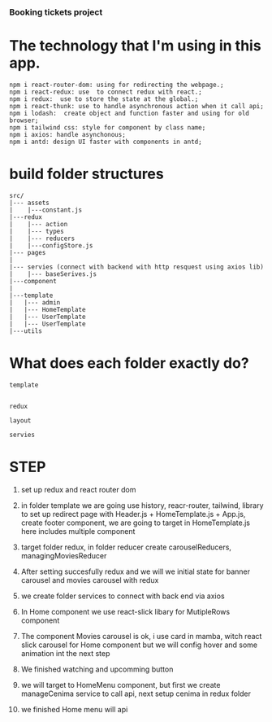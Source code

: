 ### Booking tickets project


# The technology that I'm using in this app.
```
npm i react-router-dom: using for redirecting the webpage.;
npm i react-redux: use  to connect redux with react.;
npm i redux:  use to store the state at the global.;
npm i react-thunk: use to handle asynchronous action when it call api;
npm i lodash:  create object and function faster and using for old browser;
npm i tailwind css: style for component by class name;
npm i axios: handle asynchonous;
npm i antd: design UI faster with components in antd;
```

# build folder structures

```
src/ 
|--- assets
|    |---constant.js
|---redux 
|    |--- action
|    |--- types
|    |--- reducers
|    |---configStore.js
|--- pages
|
|--- servies (connect with backend with http resquest using axios lib) 
|    |--- baseSerives.js
|---component
|
|---template
|   |--- admin
|   |--- HomeTemplate
|   |--- UserTemplate
|   |--- UserTemplate
|---utils
```


# What does each folder exactly do?

```
template
```


```

redux
```


```
layout
```

```
servies
```


# STEP

1. set up redux and react router dom 

2. in folder template we are going use history, reacr-router, tailwind, library to set up redirect page with Header.js + HomeTemplate.js + App.js, create footer component, we are going to target in HomeTemplate.js here includes multiple component 

3. target folder redux, in folder reducer create carouselReducers, managingMoviesReducer

4. After setting succesfully redux and we will we initial state for banner carousel and movies carousel with redux

5. we create folder services to connect with back end via axios

6. In Home component we use react-slick libary for MutipleRows component

6. The component Movies carousel is ok, i use card in mamba, witch react slick carousel for Home component but we will config hover and some animation int the next step

7. We finished watching and upcomming button

8. we will target to HomeMenu component, but first we create manageCenima service to call api, next setup cenima in redux folder

9. we finished Home menu will api 





